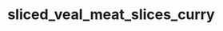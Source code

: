 ---
title: sliced_veal_meat_slices_curry
title_ru: Мясные слайсы с телятины сыровяленые «Карри»
title_ua: М'ясні слайси з телятини сиров'ялені «Каррі»

categorie: dried_meat_slices
categorie_ru: Мясные слайсы вяленые
categorie_ua: М'ясні слайси в'ялені

title_text_ru: "Мясные слайсы с телятины сыровяленые являются готовым к употреблению питательным мясным блюдом."
title_text_ua: "М'ясні слайси з телятини сиров'ялені є готовою до вживання, поживниою, м'ясною стравою."

layout: products
popular: "no"

description_ru: "<p>Мясные слайсы с телятины сыровяленые являются готовым к употреблению питательным мясным блюдом, которое изготавливается путем засушивания на сертифицированном оборудовании с применением современных технологий до состояния, при котором его дальнейшая порча невозможна. Так как большая часть влаги испаряется продукт становится стабильным и может хранится без охлаждения.</p><p>Сыровяленое мясо, как поставщик белка - неизменный продукт в меню здорового человека и спортсменов, которые подвергаются физическим нагрузкам.</p><p>Наш продукт занимает особое место в линейке протеиновых продуктов, польза которого заключается в «натуральности». В нем сконцентрированы питательные вещества в естественном виде. Здесь Вы не найдете химических вкусовых добавок. Нашими сотрудниками специально для Вас разработаны уникальные композиции натуральных специй, которые придают продукту изысканный вкус и аромат.</p><p>Продукт имеет желто-коричневый цвет, обладает ярким, насыщенным ароматом и богатым вкусом «Карри», достаточно плотной консистенцией.</p><p>Состав: телятина 100%, соль кухонная пищевая, натуральные специи («Карри», перец черный молотый, чеснок сушеный молотый, перец красный (паприка) молотый, перец красный (острый) молотый).</p>"
description_ua: "<p>М'ясні слайси з телятини сиров'ялені є готовою до вживання, поживниою, м'ясною стравою, яке виготовляється шляхом засушіванія на сертифікованому обладнанні із застосуванням сучасних технологій до стану, при якому його подальше псування неможлива. Оскільки велика частина вологи випаровується продукт стає стабільним і може зберігатися без охолодження.</p><p>Сиров'ялене м'ясо, як постачальник білка - незмінний продукт в меню здорової людини і спортсменів, які піддаються фізичним навантаженням.</p><p>Наш продукт займає особливе місце в лінійці протеїнових продуктів, користь якого полягає в «натуральності». У ньому сконцентровані поживні речовини в природному вигляді. Тут Ви не знайдете хімічних смакових добавок. Нашими співробітниками спеціально для Вас розроблені унікальні композиції натуральних спецій, які надають продукту вишуканий смак і аромат.</p><p>Продукт має жовто-коричневий колір, має яскравий, насичений аромат і багатий смак «Каррі», досить щільною консистенцією.</p><p>Склад: телятина 100%, сіль кухонна харчова, натуральні спеції («Каррі», перець чорний мелений, часник сушений мелений, перець червоний (паприка) мелений, перець червоний (гострий) мелений).</p>"
---